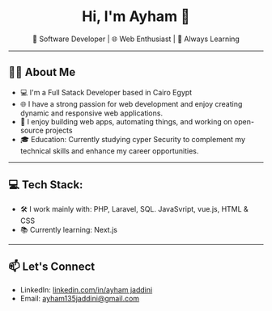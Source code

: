 <h1 align="center">Hi, I'm Ayham 👋</h1>
<p align="center">
  🎯 Software Developer | 🌐 Web Enthusiast | 🚀 Always Learning
</p>

---

## 🧑‍💻 About Me

- 💻 I'm a Full Satack Developer based in Cairo Egypt
- 🌐 I have a strong passion for web development and enjoy creating dynamic and responsive web applications.
- 🌱 I enjoy building web apps, automating things, and working on open-source projects
- 🎓 Education: Currently studying cyper Security to complement my technical skills and enhance my career opportunities.

---

## 💻 Tech Stack:

- 🛠️ I work mainly with: PHP, Laravel, SQL. JavaSvript, vue.js, HTML & CSS 
- 📚 Currently learning: Next.js  

---

## 📫 Let's Connect

- LinkedIn: [linkedin.com/in/ayham jaddini](https://www.linkedin.com/in/ayham-jaddini-431563362/)
- Email: ayham135jaddini@gmail.com
